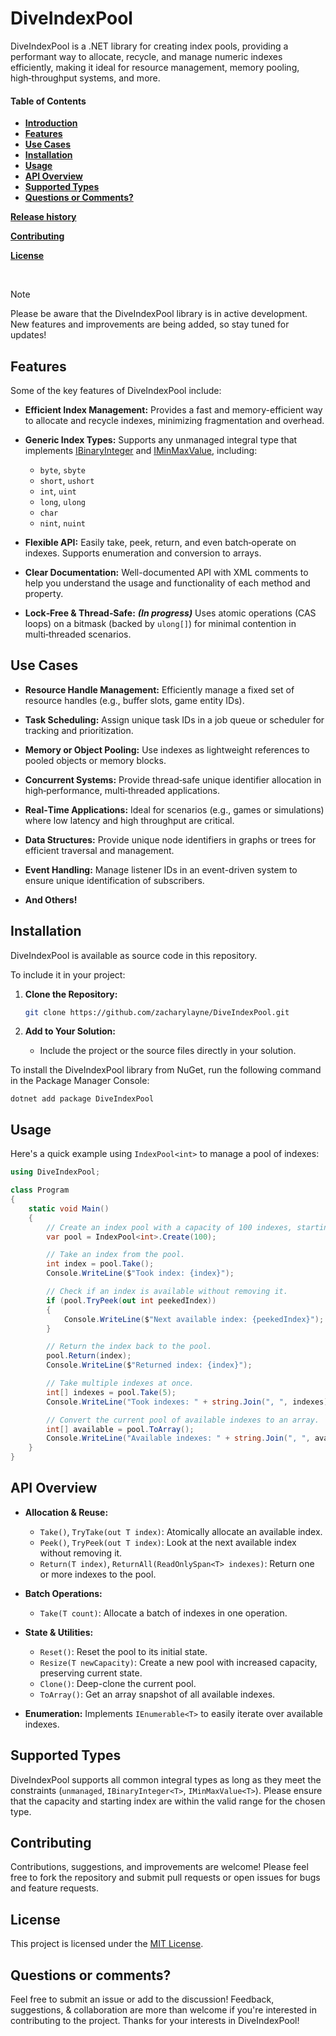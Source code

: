 ﻿# DiveIndexPool

DiveIndexPool is a .NET library for creating index pools, providing a performant way to allocate,
recycle, and manage numeric indexes efficiently, making it ideal for resource management,
memory pooling, high‑throughput systems, and more.

#### Table of Contents

* [**Introduction**](#introduction)
* [**Features**](#features)
* [**Use Cases**](#use-cases)
* [**Installation**](#installation)
* [**Usage**](#usage)
* [**API Overview**](#api-overview)
* [**Supported Types**](#supported-types)
* [**Questions or Comments?**](#questions-or-comments)

[**Release history**](https://github.com/zacharylayne/DiveIndexPool/blob/master/CHANGELOG.md)

[**Contributing**](https://github.com/zacharylayne/DiveIndexPool/blob/master/CONTRIBUTING.md)

[**License**](https://github.com/zacharylayne/DiveIndexPool/blob/master/LICENSE.txt)

<br/>

> [!NOTE]
> Please be aware that the DiveIndexPool library is in active development. New features and improvements are being added, so stay tuned for updates!

## Features

Some of the key features of DiveIndexPool include:

* **Efficient Index Management:**
  Provides a fast and memory-efficient way to allocate and recycle indexes, minimizing fragmentation and overhead.

* **Generic Index Types:**
  Supports any unmanaged integral type that implements [IBinaryInteger](https://docs.microsoft.com/dotnet/api/system.numerics.ibinaryinteger) and [IMinMaxValue](https://docs.microsoft.com/dotnet/api/system.numerics.iminmaxvalue), including:
  * `byte`, `sbyte`
  * `short`, `ushort`
  * `int`, `uint`
  * `long`, `ulong`
  * `char`
  * `nint`, `nuint`

* **Flexible API:**
  Easily take, peek, return, and even batch‑operate on indexes. Supports enumeration and conversion
  to arrays.

* **Clear Documentation:**
   Well-documented API with XML comments to help you understand the usage and functionality of each
   method and property.

* **Lock‑Free & Thread‑Safe:** ***(In progress)***
  Uses atomic operations (CAS loops) on a bitmask (backed by `ulong[]`) for minimal contention in
  multi‑threaded scenarios.

## Use Cases

* **Resource Handle Management:**
  Efficiently manage a fixed set of resource handles (e.g., buffer slots, game entity IDs).

* **Task Scheduling:**
  Assign unique task IDs in a job queue or scheduler for tracking and prioritization.

* **Memory or Object Pooling:**
  Use indexes as lightweight references to pooled objects or memory blocks.

* **Concurrent Systems:**
  Provide thread‑safe unique identifier allocation in high‑performance, multi‑threaded applications.

* **Real‑Time Applications:**
  Ideal for scenarios (e.g., games or simulations) where low latency and high throughput are critical.

* **Data Structures:**
  Provide unique node identifiers in graphs or trees for efficient traversal and management.

* **Event Handling:**
  Manage listener IDs in an event-driven system to ensure unique identification of subscribers.

* **And Others!**

## Installation

DiveIndexPool is available as source code in this repository.

To include it in your project:

1. **Clone the Repository:**
   ```bash
   git clone https://github.com/zacharylayne/DiveIndexPool.git
   ```

1. **Add to Your Solution:**
   * Include the project or the source files directly in your solution.

To install the DiveIndexPool library from NuGet, run the following command in the Package Manager Console:

```
dotnet add package DiveIndexPool
```

## Usage

Here's a quick example using `IndexPool<int>` to manage a pool of indexes:

```csharp
using DiveIndexPool;

class Program
{
    static void Main()
    {
        // Create an index pool with a capacity of 100 indexes, starting at index 0.
        var pool = IndexPool<int>.Create(100);

        // Take an index from the pool.
        int index = pool.Take();
        Console.WriteLine($"Took index: {index}");

        // Check if an index is available without removing it.
        if (pool.TryPeek(out int peekedIndex))
        {
            Console.WriteLine($"Next available index: {peekedIndex}");
        }

        // Return the index back to the pool.
        pool.Return(index);
        Console.WriteLine($"Returned index: {index}");

        // Take multiple indexes at once.
        int[] indexes = pool.Take(5);
        Console.WriteLine("Took indexes: " + string.Join(", ", indexes));

        // Convert the current pool of available indexes to an array.
        int[] available = pool.ToArray();
        Console.WriteLine("Available indexes: " + string.Join(", ", available));
    }
}
```

## API Overview

* **Allocation & Reuse:**
  * `Take()`, `TryTake(out T index)`: Atomically allocate an available index.
  * `Peek()`, `TryPeek(out T index)`: Look at the next available index without removing it.
  * `Return(T index)`, `ReturnAll(ReadOnlySpan<T> indexes)`: Return one or more indexes to the pool.

* **Batch Operations:**
  * `Take(T count)`: Allocate a batch of indexes in one operation.

* **State & Utilities:**
  * `Reset()`: Reset the pool to its initial state.
  * `Resize(T newCapacity)`: Create a new pool with increased capacity, preserving current state.
  * `Clone()`: Deep-clone the current pool.
  * `ToArray()`: Get an array snapshot of all available indexes.

* **Enumeration:**
  Implements `IEnumerable<T>` to easily iterate over available indexes.

## Supported Types

DiveIndexPool supports all common integral types as long as they meet the constraints (`unmanaged`,
`IBinaryInteger<T>`, `IMinMaxValue<T>`). Please ensure that the capacity and starting index are within
the valid range for the chosen type.

## Contributing

Contributions, suggestions, and improvements are welcome! Please feel free to fork the repository and submit pull requests or open issues for bugs and feature requests.

## License

This project is licensed under the [MIT License](https://www.github.com/zacharylayne/diveindexpool/blob/master/license.txt).

## Questions or comments?

Feel free to submit an issue or add to the discussion! Feedback, suggestions, & collaboration are
more than welcome if you're interested in contributing to the project. Thanks for your interests in DiveIndexPool!
